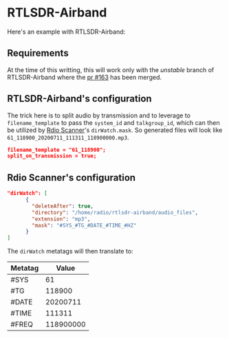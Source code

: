 # RTLSDR-Airband

Here's an example with RTLSDR-Airband:

## Requirements

At the time of this writting, this will work only with the *unstable* branch of RTLSDR-Airband where the [pr #163](https://github.com/szpajder/RTLSDR-Airband/pull/163) has been merged.

## RTLSDR-Airband's configuration

The trick here is to split audio by transmission and to leverage to `filename_template` to pass the `system_id` and `talkgroup_id`, which can then be utilized by [Rdio Scanner](https://github.com/chuot/rdio-scanner)'s `dirWatch.mask`. So generated files will look like `61_118900_20200711_111311_118900000.mp3`.

``` json
filename_template = "61_118900";
split_on_transmission = true;
```

## Rdio Scanner's configuration

``` json
"dirWatch": [
      {
        "deleteAfter": true,
        "directory": "/home/radio/rtlsdr-airband/audio_files",
        "extension": "mp3",
        "mask": "#SYS_#TG_#DATE_#TIME_#HZ"
      }
]
```

The `dirWatch` metatags will then translate to:

| Metatag | Value     |
| ------- | --------- |
| #SYS    | 61        |
| #TG     | 118900    |
| #DATE   | 20200711  |
| #TIME   | 111311    |
| #FREQ   | 118900000 |

